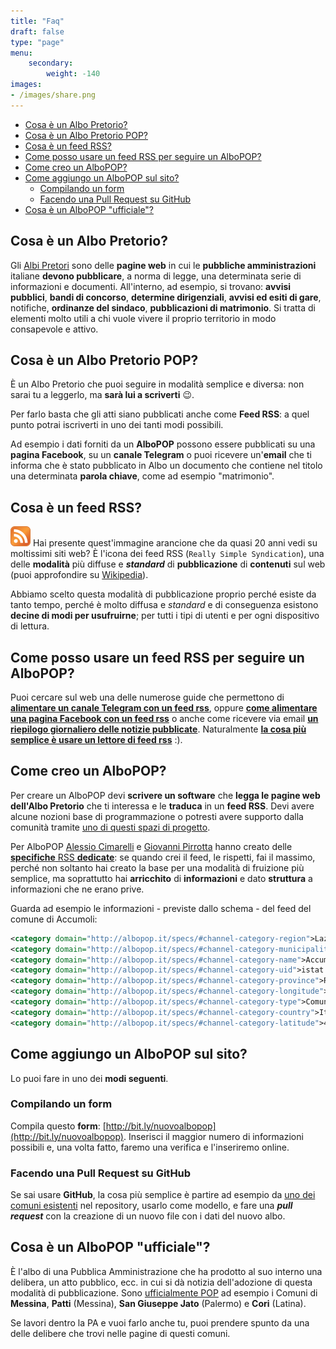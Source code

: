 ```yaml
---
title: "Faq"
draft: false
type: "page"
menu:
    secondary:
        weight: -140
images:
- /images/share.png
---
```


<!-- TOC -->

- [Cosa è un Albo Pretorio?](#cosa-è-un-albo-pretorio)
- [Cosa è un Albo Pretorio POP?](#cosa-è-un-albo-pretorio-pop)
- [Cosa è un feed RSS?](#cosa-è-un-feed-rss)
- [Come posso usare un feed RSS per seguire un AlboPOP?](#come-posso-usare-un-feed-rss-per-seguire-un-albopop)
- [Come creo un AlboPOP?](#come-creo-un-albopop)
- [Come aggiungo un AlboPOP sul sito?](#come-aggiungo-un-albopop-sul-sito)
  - [Compilando un form](#compilando-un-form)
  - [Facendo una Pull Request su GitHub](#facendo-una-pull-request-su-github)
- [Cosa è un AlboPOP "ufficiale"?](#cosa-è-un-albopop-ufficiale)

<!-- /TOC -->

## Cosa è un Albo Pretorio?

Gli [Albi Pretori](https://it.wikipedia.org/wiki/Albo_pretorio) sono delle **pagine web** in cui le **pubbliche amministrazioni** italiane **devono pubblicare**, a norma di legge, una determinata serie di informazioni e documenti. All'interno, ad esempio, si trovano: **avvisi pubblici**, **bandi di concorso**, **determine dirigenziali**, **avvisi ed esiti di gare**, notifiche, **ordinanze del sindaco**, **pubblicazioni di matrimonio**. Si tratta di elementi molto utili a chi vuole vivere il proprio territorio in modo consapevole e attivo.

## Cosa è un Albo Pretorio POP?

È un Albo Pretorio che puoi seguire in modalità semplice e diversa: non sarai tu a leggerlo, ma **sarà lui a scriverti** 😉.

Per farlo basta che gli atti siano pubblicati anche come **Feed RSS**: a quel punto potrai iscriverti in uno dei tanti modi possibili.

Ad esempio i dati forniti da un **AlboPOP** possono essere pubblicati su una **pagina Facebook**, su un **canale Telegram** o puoi ricevere un'**email** che ti informa che è stato pubblicato in Albo un documento che contiene nel titolo una determinata **parola chiave**, come ad esempio "matrimonio".

## Cosa è un feed RSS?

<img src="/images/FeedRSS.svg" width="32" height="32"> Hai presente quest'immagine arancione che da quasi 20 anni vedi su moltissimi siti web? È l'icona dei feed RSS (`Really Simple Syndication`), una delle **modalità** più diffuse e **_standard_** di **pubblicazione** di **contenuti** sul web (puoi approfondire su [Wikipedia](https://it.wikipedia.org/wiki/RSS)).

Abbiamo scelto questa modalità di pubblicazione proprio perché esiste da tanto tempo, perché è molto diffusa e _standard_ e di conseguenza esistono **decine di modi per usufruirne**; per tutti i tipi di utenti e per ogni dispositivo di lettura.

## Come posso usare un feed RSS per seguire un AlboPOP?

Puoi cercare sul web una delle numerose guide che permettono di [**alimentare un canale Telegram con un feed rss**](https://www.google.it/search?q=alimentare+un+canale+Telegram+con+un+feed+rss&source=lnt&tbs=qdr:y&sa=X&ved=0ahUKEwi--JflmKTfAhXF2aQKHS9bBZsQpwUIJQ&biw=1920&bih=1120), oppure [**come alimentare una pagina Facebook con un feed rss**](https://www.google.it/search?biw=1920&bih=1120&tbs=qdr%3Ay&ei=SDAWXLOlK5D4kwW1qbOIDw&q=pagina+Facebook+da+un+feed+rss&oq=pagina+Facebook+da+un+feed+rss&gs_l=psy-ab.12...5235.8157..10085...0.0..0.145.407.0j3......0....1..gws-wiz.urp9zsEKu1c) o anche come ricevere via email [**un riepilogo giornaliero delle notizie pubblicate**](https://www.google.it/search?biw=1920&bih=1120&tbs=qdr%3Ay&ei=fjAWXIf0CM6SsAeTy6WwAQ&q=ifttt+rss+to+email+digest&oq=ifttt+rss+email&gs_l=psy-ab.1.2.0i203j0i22i30l3.63727.71497..74036...0.0..0.158.2030.0j15....2..0....1..gws-wiz.......0j35i39j0i131j0i67j0i20i263.nHHlT9TaaZA). Naturalmente [**la cosa più semplice è usare un lettore di feed rss**](https://www.google.it/search?biw=1920&bih=1120&tbs=qdr%3Ay&ei=yDAWXP7ONobhkgXT1bC4CA&q=lettore+feed+rss&oq=lettore+feed+rss&gs_l=psy-ab.3..0l3j0i22i30l3.103170.107036..107420...0.0..0.157.2154.0j16....2..0....1..gws-wiz.......35i39j0i131j0i67j0i131i67j0i20i263.NRS7xIFc3vs) :).


## Come creo un AlboPOP?

Per creare un AlboPOP devi **scrivere un software** che **legga le pagine web dell'Albo Pretorio** che ti interessa e le **traduca** in un **feed RSS**. Devi avere alcune nozioni base di programmazione o potresti avere supporto dalla comunità tramite [uno di questi spazi di progetto](/discuti).

Per AlboPOP [Alessio Cimarelli](https://twitter.com/jenkin27) e [Giovanni Pirrotta](https://twitter.com/gpirrotta) hanno creato delle [**specifiche** RSS **dedicate**](/specs/): se quando crei il feed, le rispetti, fai il massimo, perché non soltanto hai creato la base per una modalità di fruizione più semplice, ma soprattutto hai **arricchito** di **informazioni** e dato **struttura** a informazioni che ne erano prive.

Guarda ad esempio le informazioni - previste dallo schema - del feed del comune di Accumoli:

```XML
<category domain="http://albopop.it/specs/#channel-category-region">Lazio</category>
<category domain="http://albopop.it/specs/#channel-category-municipality">Accumoli</category>
<category domain="http://albopop.it/specs/#channel-category-name">Accumoli</category>
<category domain="http://albopop.it/specs/#channel-category-uid">istat:057001</category>
<category domain="http://albopop.it/specs/#channel-category-province">Rieti</category>
<category domain="http://albopop.it/specs/#channel-category-longitude">13.247683</category>
<category domain="http://albopop.it/specs/#channel-category-type">Comune</category>
<category domain="http://albopop.it/specs/#channel-category-country">Italia</category>
<category domain="http://albopop.it/specs/#channel-category-latitude">42.694141</category>
```

## Come aggiungo un AlboPOP sul sito?

Lo puoi fare in uno dei **modi seguenti**.

### Compilando un form

Compila questo **form**: [http://bit.ly/nuovoalbopop](http://bit.ly/nuovoalbopop). Inserisci il maggior numero di informazioni possibili e, una volta fatto, faremo una verifica e l'inseriremo online.

### Facendo una Pull Request su GitHub

Se sai usare **GitHub**, la cosa più semplice è partire ad esempio da [uno dei comuni esistenti](https://github.com/ondata/albopopTwoDotZero/tree/develop/content/comune) nel repository, usarlo come modello, e fare una **_pull request_** con la creazione di un nuovo file con i dati del nuovo albo.

## Cosa è un AlboPOP "ufficiale"?

È l'albo di una Pubblica Amministrazione che ha prodotto al suo interno una delibera, un atto pubblico, ecc. in cui si dà notizia dell'adozione di questa modalità di pubblicazione. Sono [ufficialmente POP](/ufficiale) ad esempio i Comuni di **Messina**, **Patti** (Messina), **San Giuseppe Jato** (Palermo) e **Cori** (Latina).

Se lavori dentro la PA e vuoi farlo anche tu, puoi prendere spunto da una delle delibere che trovi nelle pagine di questi comuni.

